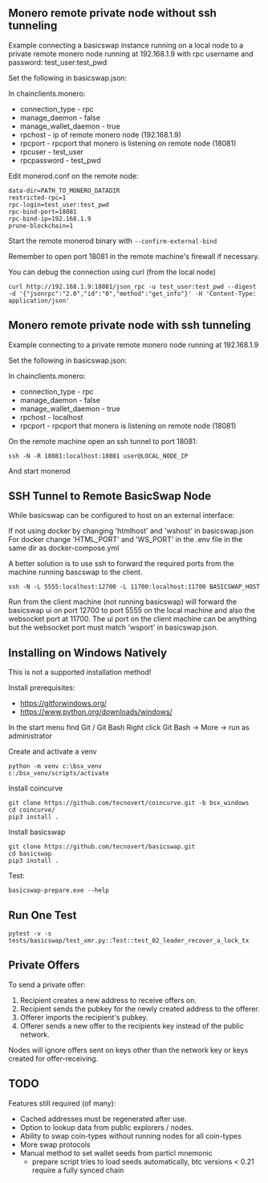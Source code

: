 
## Monero remote private node without ssh tunneling

Example connecting a basicswap instance running on a local node to a private
remote monero node running at 192.168.1.9 with rpc username and password:
test_user:test_pwd

Set the following in basicswap.json:

In chainclients.monero:
- connection_type - rpc
- manage_daemon - false
- manage_wallet_daemon - true
- rpchost - ip of remote monero node (192.168.1.9)
- rpcport - rpcport that monero is listening on remote node (18081)
- rpcuser - test_user
- rpcpassword - test_pwd


Edit monerod.conf on the remote node:

    data-dir=PATH_TO_MONERO_DATADIR
    restricted-rpc=1
    rpc-login=test_user:test_pwd
    rpc-bind-port=18081
    rpc-bind-ip=192.168.1.9
    prune-blockchain=1

Start the remote monerod binary with `--confirm-external-bind`

Remember to open port 18081 in the remote machine's firewall if necessary.

You can debug the connection using curl (from the local node)

    curl http://192.168.1.9:18081/json_rpc -u test_user:test_pwd --digest -d '{"jsonrpc":"2.0","id":"0","method":"get_info"}' -H 'Content-Type: application/json'


## Monero remote private node with ssh tunneling

Example connecting to a private remote monero node running at 192.168.1.9

Set the following in basicswap.json:

In chainclients.monero:
- connection_type - rpc
- manage_daemon - false
- manage_wallet_daemon - true
- rpchost - localhost
- rpcport - rpcport that monero is listening on remote node (18081)

On the remote machine open an ssh tunnel to port 18081:

    ssh -N -R 18081:localhost:18081 user@LOCAL_NODE_IP

And start monerod


## SSH Tunnel to Remote BasicSwap Node

While basicswap can be configured to host on an external interface:

If not using docker by changing 'htmlhost' and 'wshost' in basicswap.json
For docker change 'HTML_PORT' and 'WS_PORT' in the .env file in the same dir as docker-compose.yml

A better solution is to use ssh to forward the required ports from the machine running bascswap to the client.

    ssh -N -L 5555:localhost:12700 -L 11700:localhost:11700 BASICSWAP_HOST

Run from the client machine (not running basicswap) will forward the basicswap ui on port 12700 to port 5555
on the local machine and also the websocket port at 11700.
The ui port on the client machine can be anything but the websocket port must match 'wsport' in basicswap.json.


## Installing on Windows Natively

This is not a supported installation method!

Install prerequisites:
- https://gitforwindows.org/
- https://www.python.org/downloads/windows/


In the start menu find Git / Git Bash
Right click Git Bash -> More -> run as administrator


Create and activate a venv

    python -m venv c:\bsx_venv
    c:/bsx_venv/scripts/activate


Install coincurve

    git clone https://github.com/tecnovert/coincurve.git -b bsx_windows
    cd coincurve/
    pip3 install .


Install basicswap

    git clone https://github.com/tecnovert/basicswap.git
    cd basicswap
    pip3 install .


Test:

    basicswap-prepare.exe --help


## Run One Test

```
pytest -v -s tests/basicswap/test_xmr.py::Test::test_02_leader_recover_a_lock_tx
```


## Private Offers

To send a private offer:
 1. Recipient creates a new address to receive offers on.
 2. Recipient sends the pubkey for the newly created address to the offerer.
 3. Offerer imports the recipient's pubkey.
 4. Offerer sends a new offer to the recipients key instead of the public network.

Nodes will ignore offers sent on keys other than the network key or keys created for offer-receiving.


## TODO

Features still required (of many):
 - Cached addresses must be regenerated after use.
 - Option to lookup data from public explorers / nodes.
 - Ability to swap coin-types without running nodes for all coin-types
 - More swap protocols
 - Manual method to set wallet seeds from particl mnemonic
    - prepare script tries to load seeds automatically, btc versions < 0.21 require a fully synced chain
